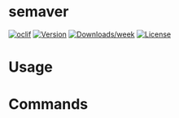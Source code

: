 semaver
=======



[![oclif](https://img.shields.io/badge/cli-oclif-brightgreen.svg)](https://oclif.io)
[![Version](https://img.shields.io/npm/v/semaver.svg)](https://npmjs.org/package/semaver)
[![Downloads/week](https://img.shields.io/npm/dw/semaver.svg)](https://npmjs.org/package/semaver)
[![License](https://img.shields.io/npm/l/semaver.svg)](https://github.com/denizgursoy/semaver/blob/master/package.json)

<!-- toc -->
# Usage
<!-- usage -->
# Commands
<!-- commands -->
